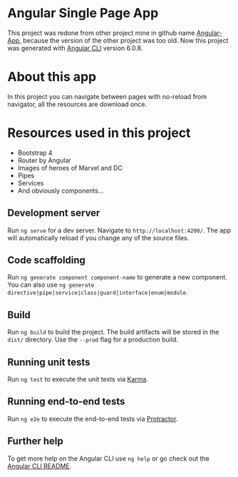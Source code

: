 # Angular Single Page App
This project was redone from other project mine in github name [Angular-App](https://github.com/carloalejandrosalas/angular-app), because the version of the other project was too old. Now 
this project was generated with [Angular CLI](https://github.com/angular/angular-cli) version 6.0.8.

# About this app
In this project you can navigate between pages with no-reload from navigator, all the resources are download once. 

# Resources used in this project
* Bootstrap 4
* Router by Angular
* Images of heroes of Marvel and DC
* Pipes
* Services
* And obviously components... 

## Development server

Run `ng serve` for a dev server. Navigate to `http://localhost:4200/`. The app will automatically reload if you change any of the source files.

## Code scaffolding

Run `ng generate component component-name` to generate a new component. You can also use `ng generate directive|pipe|service|class|guard|interface|enum|module`.

## Build

Run `ng build` to build the project. The build artifacts will be stored in the `dist/` directory. Use the `--prod` flag for a production build.

## Running unit tests

Run `ng test` to execute the unit tests via [Karma](https://karma-runner.github.io).

## Running end-to-end tests

Run `ng e2e` to execute the end-to-end tests via [Protractor](http://www.protractortest.org/).

## Further help

To get more help on the Angular CLI use `ng help` or go check out the [Angular CLI README](https://github.com/angular/angular-cli/blob/master/README.md).
